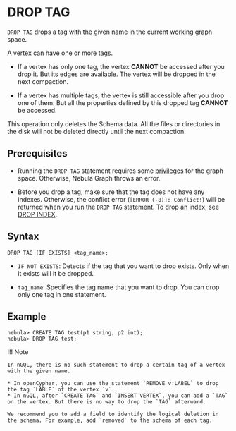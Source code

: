 # DROP TAG

`DROP TAG` drops a tag with the given name in the current working graph space.

A vertex can have one or more tags.

- If a vertex has only one tag, the vertex **CANNOT** be accessed after you drop it. But its edges are available. The vertex will be dropped in the next compaction.

- If a vertex has multiple tags, the vertex is still accessible after you drop one of them. But all the properties defined by this dropped tag **CANNOT** be accessed.

This operation only deletes the Schema data. All the files or directories in the disk will not be deleted directly until the next compaction.

## Prerequisites

- Running the `DROP TAG` statement requires some [privileges](../../7.data-security/1.authentication/3.role-list.md) for the graph space. Otherwise, Nebula Graph throws an error.

- Before you drop a tag, make sure that the tag does not have any indexes. Otherwise, the conflict error (`[ERROR (-8)]: Conflict!`) will be returned when you run the `DROP TAG` statement. To drop an index, see [DROP INDEX](../14.native-index-statements/6.drop-native-index.md).

## Syntax

```ngql
DROP TAG [IF EXISTS] <tag_name>;
```

- `IF NOT EXISTS`: Detects if the tag that you want to drop exists. Only when it exists will it be dropped.

- `tag_name`: Specifies the tag name that you want to drop. You can drop only one tag in one statement.

## Example

```ngql
nebula> CREATE TAG test(p1 string, p2 int);
nebula> DROP TAG test;
```

!!! Note

    In nGQL, there is no such statement to drop a certain tag of a vertex with the given name.

    * In openCypher, you can use the statement `REMOVE v:LABEL` to drop the tag `LABLE` of the vertex `v`.
    * In nGQL, after `CREATE TAG` and `INSERT VERTEX`, you can add a `TAG` on the vertex. But there is no way to drop the `TAG` afterward.
    
    We recommend you to add a field to identify the logical deletion in the schema. For example, add `removed` to the schema of each tag.
